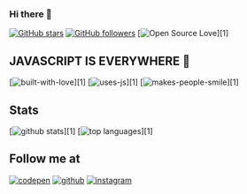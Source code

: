 ### Hi there 👋

<!--
**miko-github/miko-github** is a ✨ _special_ ✨ repository because its `README.md` (this file) appears on your GitHub profile
-->

[![GitHub stars][badge-github-stars]][github-stars]
[![GitHub followers][badge-github-followers]][github-followers]
[![Open Source Love][badge-open-source]][1]

## JAVASCRIPT IS EVERYWHERE 🎉

[![built-with-love][badge-with-love]][1]
[![uses-js][badge-use-js]][1]
[![makes-people-smile][badge-smile]][1]

## Stats

[![github stats][github-stats]][1]
[![top languages][github-top-languages]][1]

<!-- ## Projects (repo) -->

## Follow me at

[![codepen][badge-codepen]][social-codepen]
[![github][badge-github]][social-github]
[![instagram][badge-instagram]][social-instagram]

<!-- --------------------
 links
-->

[readem]: https://github.com/miko-github/miko-github/blob/main/README.md
[github-stats]: https://github-readme-stats.vercel.app/api?username=miko-github&theme=blue-green
[github-top-languages]: https://github-readme-stats.vercel.app/api/top-langs/?username=miko-github&theme=blue-green
[badge-with-love]: http://ForTheBadge.com/images/badges/built-with-love.svg
[badge-use-js]: http://ForTheBadge.com/images/badges/uses-js.svg
[badge-smile]: http://ForTheBadge.com/images/badges/makes-people-smile.svg
[badge-github-stars]: (https://img.shields.io/github/stars/miko-github/vueStoreDashboard.svg?style=social&label=Star&maxAge=2592000)
[badge-github-followers]: (https://img.shields.io/github/followers/miko-github.svg?style=social&label=Follow&maxAge=2592000)
[badge-open-source]: https://badges.frapsoft.com/os/v1/open-source.svg?v=103
[github-stars]: https://GitHub.com/miko-github/miko-github/stargazers/
[github-followers]: https://github.com/miko-github?tab=followers
[badge-codepen]: https://img.shields.io/badge/Codepen-000000?style=for-the-badge&logo=codepen&logoColor=white
[badge-github]: https://img.shields.io/badge/GitHub-100000?style=for-the-badge&logo=github&logoColor=white
[badge-instagram]: https://img.shields.io/badge/Instagram-E4405F?style=for-the-badge&logo=instagram&logoColor=white
[social-codepen]: https://codepen.io
[social-github]: https://github.com/miko-github
[social-instagram]: https://instagram.com
